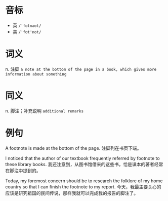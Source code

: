 # 音标

- 英 `/'fʊtnəʊt/`
- 美 `/'fʊt'not/`

# 词义

n. 注脚
`a note at the bottom of the page in a book, which gives more information about something`

# 同义

n. 脚注；补充说明
`additional remarks`

# 例句

A footnote is made at the bottom of the page.
注脚列在书页下端。

I noticed that the author of our textbook frequently referred by footnote to these library books.
我还注意到，从图书馆借来的这些书，恰是课本的著者经常在脚注中提到的。

Today, my foremost concern should be to research the folklore of my home country so that I can finish the footnote to my report.
今天，我最主要关心的应该是研究祖国的民间传说，那样我就可以完成我的报告的脚注了。



